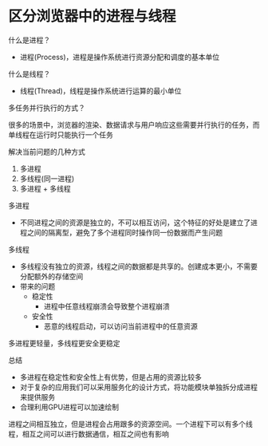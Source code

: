 # 区分浏览器中的进程与线程

什么是进程？

- 进程(Process)，进程是操作系统进行资源分配和调度的基本单位

什么是线程？

- 线程(Thread)，线程是操作系统进行运算的最小单位

多任务并行执行的方式？

很多的场景中，浏览器的渲染、数据请求与用户响应这些需要并行执行的任务，而单线程在运行时只能执行一个任务

解决当前问题的几种方式

1. 多进程
2. 多线程(同一进程)
3. 多进程 + 多线程

多进程

- 不同进程之间的资源是独立的，不可以相互访问，这个特征的好处是建立了进程之间的隔离型，避免了多个进程同时操作同一份数据而产生问题

多线程

- 多线程没有独立的资源，线程之间的数据都是共享的。创建成本更小，不需要分配额外的存储空间
- 带来的问题
  - 稳定性
    - 进程中任意线程崩溃会导致整个进程崩溃
  - 安全性
    - 恶意的线程启动，可以访问当前进程中的任意资源

多进程更轻量，多线程更安全更稳定

总结

- 多进程在稳定性和安全性上有优势，但是占用的资源比较多
- 对于复杂的应用我们可以采用服务化的设计方式，将功能模块单独拆分成进程来提供服务
- 合理利用GPU进程可以加速绘制

进程之间相互独立，但是进程会占用跟多的资源空间。一个进程下可以有多个线程，相互之间可以进行数据通信，相互之间也有影响
